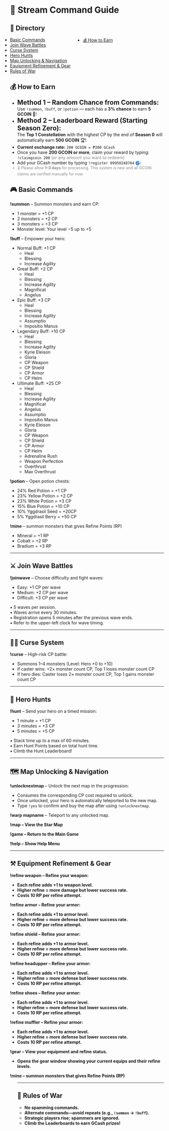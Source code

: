 <h1>📜 Stream Command Guide</h1>

<h2>📑 Directory</h2>
<div style="display: flex; gap: 40px;">
  <ul style="margin: 0; padding: 0;">
    <li><a href="#basic-commands">Basic Commands</a></li>
    <li><a href="#wave-battles">Join Wave Battles</a></li>
    <li><a href="#curse-system">Curse System</a></li>
    <li><a href="#hero-hunts">Hero Hunts</a></li>
    <li><a href="#map-unlocking">Map Unlocking & Navigation</a></li>
    <li><a href="#equipment-refinement">Equipment Refinement & Gear</a></li>
    <li><a href="#rules">Rules of War</a></li>
  </ul>

  <ul style="margin: 0; padding: 0;">
    <li><a href="#how-to-earn">💰 How to Earn</a></li>
  </ul>
</div>

<!-- Moved detailed content here -->
<h2 id="how-to-earn">💰 How to Earn</h2>
<ul>
  <li>
    <span style="font-size: 1.5em; font-weight: bold;">Method 1 – Random Chance from Commands:</span><br>
    Use <code>!summon</code>, <code>!buff</code>, or <code>!potion</code> — 
    each has a <strong>3% chance</strong> to earn <strong>5 GCOIN</strong> 💠!
  </li>

  <li>
    <span style="font-size: 1.5em; font-weight: bold;">Method 2 – Leaderboard Reward (Starting Season Zero):</span><br>
    The <strong>Top 1 Constellation</strong> with the highest CP by the end of <strong>Season 0</strong> 
    will automatically earn <strong>500 GCOIN</strong> 🏆!
  </li>

  <li>
    <strong>Current exchange rate:</strong> <code>200 GCOIN = ₱200 GCash</code>
  </li>

  <li>
    Once you have <strong>200 GCOIN or more</strong>, claim your reward by typing:<br>
    <code>!claimgcoin 200</code> <span style="color: #888;">(or any amount you want to redeem)</span>
  </li>

  <li>
    Add your GCash number by typing <code>!register 09950248784</code> 
    <img src="gcash-icon.png" alt="GCash" style="height: 1em; vertical-align: middle;">
  </li>

  <li style="color: #888; font-size: 0.9em;">
    ⏳ Please allow <strong>1–3 days</strong> for processing. This system is new and all GCOIN claims are verified manually for now.
  </li>
</ul>



</div>

<h2 id="basic-commands">🎮 Basic Commands</h2>
<p><strong>!summon</strong> – Summon monsters and earn CP:</p>
<ul>
  <li>1 monster = +1 CP</li>
  <li>2 monsters = +2 CP</li>
  <li>3 monsters = +3 CP</li>
  <li>Monster level: Your level −5 up to +5</li>
</ul>

<p><strong>!buff</strong> – Empower your hero:</p>
<ul>
  <li>Normal Buff: +1 CP  
    <ul>
      <li>Heal</li>
      <li>Blessing</li>
      <li>Increase Agility</li>
    </ul>
  </li>
  <li>Great Buff: +2 CP  
    <ul>
      <li>Heal</li>
      <li>Blessing</li>
      <li>Increase Agility</li>
      <li>Magnificat</li>
      <li>Angelus</li>
    </ul>
  </li>
  <li>Epic Buff: +3 CP  
    <ul>
      <li>Heal</li>
      <li>Blessing</li>
      <li>Increase Agility</li>
      <li>Assumptio</li>
      <li>Impositio Manus</li>
    </ul>
  </li>
  <li>Legendary Buff: +10 CP  
    <ul>
      <li>Heal</li>
      <li>Blessing</li>
      <li>Increase Agility</li>
      <li>Kyrie Eleison</li>
      <li>Gloria</li>
      <li>CP Weapon</li>
      <li>CP Shield</li>
      <li>CP Armor</li>
      <li>CP Helm</li>
    </ul>
  </li>
  <li>Ultimate Buff: +25 CP  
    <ul>
      <li>Heal</li>
      <li>Blessing</li>
      <li>Increase Agility</li>
      <li>Magnificat</li>
      <li>Angelus</li>
      <li>Assumptio</li>
      <li>Impositio Manus</li>
      <li>Kyrie Eleison</li>
      <li>Gloria</li>
      <li>CP Weapon</li>
      <li>CP Shield</li>
      <li>CP Armor</li>
      <li>CP Helm</li>
      <li>Adrenaline Rush</li>
      <li>Weapon Perfection</li>
      <li>Overthrust</li>
      <li>Max Overthrust</li>
    </ul>
  </li>
</ul>

<p><strong>!potion</strong> – Open potion chests:</p>
<ul>
  <li>24% Red Potion = +1 CP</li>
  <li>23% Yellow Potion = +2 CP</li>
  <li>23% White Potion = +3 CP</li>
  <li>15% Blue Potion = +10 CP</li>
  <li>10% Yggdrasil Seed = +20CP</li>
  <li>5% Yggdrasil Berry = +50 CP</li>
</ul>
<p><strong>!mine</strong> – summon monsters that gives Refine Points (RP)
  <ul>
  <li>Mineral = +1 RP</li>
  <li>Cobalt = +2 RP</li>
  <li>Bradium = +3 RP</li>
</ul>
<hr>

<h2 id="wave-battles">⚔️ Join Wave Battles</h2>
<p><strong>!joinwave</strong> – Choose difficulty and fight waves:</p>
<ul>
  <li>Easy: +1 CP per wave</li>
  <li>Medium: +2 CP per wave</li>
  <li>Difficult: +3 CP per wave</li>
</ul>
<p>▪ 5 waves per session.<br>
▪ Waves arrive every 30 minutes.<br>
▪ Registration opens 5 minutes after the previous wave ends.<br>
▪ Refer to the upper-left clock for wave timing.</p>

<hr>

<h2 id="curse-system">🧙‍♂️ Curse System</h2>
<p><strong>!curse</strong> – High-risk CP battle:</p>
<ul>
  <li>Summons 1–4 monsters (Level: Hero +0 to +10)</li>
  <li>If caster wins: +2× monster count CP, Top 1 loses monster count CP</li>
  <li>If hero dies: Caster loses 2× monster count CP, Top 1 gains monster count CP</li>
</ul>

<hr>

<h2 id="hero-hunts">🏹 Hero Hunts</h2>
<p><strong>!hunt</strong> – Send your hero on a timed mission:</p>
<ul>
  <li>1 minute = +1 CP</li>
  <li>3 minutes = +3 CP</li>
  <li>5 minutes = +5 CP</li>
</ul>
<p>▪ Stack time up to a max of 60 minutes.<br>
▪ Earn Hunt Points based on total hunt time.<br>
▪ Climb the Hunt Leaderboard!</p>

<hr>

<h2 id="map-unlocking">🗺️ Map Unlocking & Navigation</h2>
<p><strong>!unlocknextmap</strong> – Unlock the next map in the progression:</p>
<ul>
  <li>Consumes the corresponding CP cost required to unlock.</li>
  <li>Once unlocked, your hero is automatically teleported to the new map.</li>
  <li>Type <code>!yes</code> to confirm and buy the map after using <code>!unlocknextmap</code>.</li>
</ul>
<p><strong>!warp mapname</strong> – Teleport to any unlocked map.</p>

<p><strong>!map – View the Star Map</p>
<p><strong>!game – Return to the Main Game</p>
<p><strong>!help – Show Help Menu</p>


<hr>
<h2 id="equipment-refinement">⚒️ Equipment Refinement & Gear</h2>
<p><strong>!refine weapon</strong> – Refine your weapon:</p>
<ul>
  <li>Each refine adds +1 to weapon level.</li>
  <li>Higher refine = more damage but lower success rate.</li>
  <li>Costs 10 RP per refine attempt.</li>
</ul>

<p><strong>!refine armor</strong> – Refine your armor:</p>
<ul>
  <li>Each refine adds +1 to armor level.</li>
  <li>Higher refine = more defense but lower success rate.</li>
  <li>Costs 10 RP per refine attempt.</li>
</ul>
<p><strong>!refine shield</strong> – Refine your armor:</p>
<ul>
  <li>Each refine adds +1 to armor level.</li>
  <li>Higher refine = more defense but lower success rate.</li>
  <li>Costs 10 RP per refine attempt.</li>
</ul>

<p><strong>!refine headupper</strong> – Refine your armor:</p>
<ul>
  <li>Each refine adds +1 to armor level.</li>
  <li>Higher refine = more defense but lower success rate.</li>
  <li>Costs 10 RP per refine attempt.</li>
</ul>
<p><strong>!refine shoes</strong> – Refine your armor:</p>
<ul>
  <li>Each refine adds +1 to armor level.</li>
  <li>Higher refine = more defense but lower success rate.</li>
  <li>Costs 10 RP per refine attempt.</li>
</ul>
<p><strong>!refine muffler</strong> – Refine your armor:</p>
<ul>
  <li>Each refine adds +1 to armor level.</li>
  <li>Higher refine = more defense but lower success rate.</li>
  <li>Costs 10 RP per refine attempt.</li>
</ul>
<p><strong>!gear</strong> – View your equipment and refine status.</p>
<ul>
  <li>Opens the gear window showing your current equips and their refine levels.</li>
</ul>
</ul>
<p><strong>!mine</strong> – summon monsters that gives Refine Points (RP)
<ul>
<hr>

<h2 id="rules">🚫 Rules of War</h2>
<ul>
  <li>No spamming commands.</li>
  <li>Alternate commands—avoid repeats (e.g., <code>!summon</code> → <code>!buff</code>).</li>
  <li>Strategic players rise; spammers are ignored.</li>
  <li>Climb the Leaderboards to earn GCash prizes!</li>
</ul>

</body>
</html>
